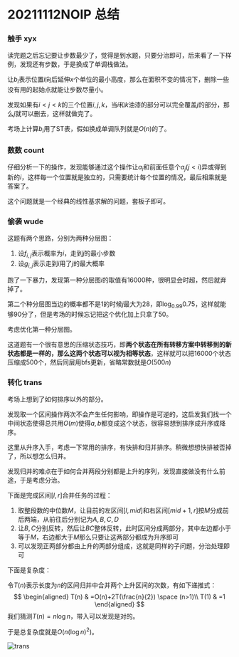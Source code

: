 # 20211112NOIP 总结

### 触手 xyx

读完题之后忘记要让步数最少了，觉得是到水题，只要分治即可，后来看了一下样例，发现还有步数，于是换成了单调栈做法。

让$b_i$表示位置$i$向后延伸$x$个单位的最小高度，那么在面积不变的情况下，删除一些没有用的起始点就能让步数尽量小。

发现如果有$i<j<k$的三个位置$i,j,k$，当$i$和$k$油漆的部分可以完全覆盖$j$的部分，那么$j$就可以删去，这样就做完了。

考场上计算$b_i$用了ST表，假如换成单调队列就是$O(n)$的了。

### 数数 count

仔细分析一下的操作，发现能够通过这个操作让$a_i$和前面任意个$a_j(j<i)$异或得到新的$i$，这样每一个位置就是独立的，只需要统计每个位置的情况，最后相乘就是答案了。

这个问题就是一个经典的线性基求解的问题，套板子即可。

### 偷袭 wude

这题有两个思路，分别为两种分层图：

1. 设$f_{i,j}$表示概率为$i$，走到$j$的最小步数
2. 设$g_{i,j}$表示走到$i$用了$j$的最大概率

跑了一下暴力，发现第一种分层图$i$的取值有16000种，很明显会时超，然后就弃掉了。

第二个种分层图当边的概率都不是1的时候$j$最大为28，即$\log_{0.99}{0.75}$，这样就能够90分了，但是考场的时候忘记把这个优化加上只拿了50。

考虑优化第一种分层图。

这道题有一个很有意思的压缩状态技巧，即**两个状态在所有转移方案中转移到的新状态都是一样的，那么这两个状态可以视为相等状态**，这样就可以把16000个状态压缩成500个，然后同层用bfs更新，省略常数就是$O(500n)$

### 转化 trans

考场上想到了如何排序以外的部分。

发现取一个区间操作两次不会产生任何影响，即操作是可逆的，这启发我们找一个中间状态使得总共用$O(m)$使得$a,b$都变成这个状态，很容易想到排序成升序或降序。

这里从升序入手，考虑一下常用的排序，有快排和归并排序。稍微想想快排被否掉了，所以想怎么归并。

发现归并的难点在于如何合并两段分别都是上升的序列，发现直接做没有什么前途，于是考虑分治。

下面是完成区间$[l,r]$合并任务的过程：

1. 取整段数的中位数$M$，让目前的左区间$[l,mid]$和右区间$[mid+1,r]$按$M$分成前后两端，从前往后分别记为$A,B,C,D$
2. 让$B,C$分别反转，然后让$BC$整体反转，此时区间分成两部分，其中左边都小于等于$M$，右边都大于$M$那么只要让这两部分都成为升序即可
3. 可以发现正两部分都由上升的两部分组成，这就是同样的子问题，分治处理即可

下面是复杂度：

令$T(n)$表示长度为$n$的区间归并中合并两个上升区间的次数，有如下递推式：
$$
\begin{aligned}
T(n) & =O(n)+2T(\frac{n}{2}) \space (n>1)\\
T(1) & =1
\end{aligned}
$$
我们猜测$T(n)=n\log n$，带入可以发现是对的。

于是总复杂度就是$O(n(\log n)^2)$。

![trans](https://github.com/jiangruizhang/Summary/blob/main/20211112trans.png)
